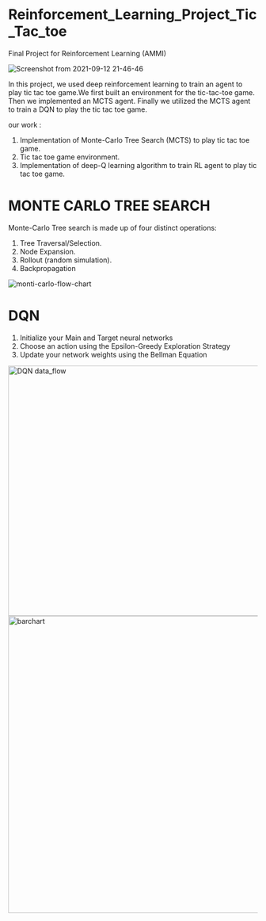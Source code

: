 # Reinforcement_Learning_Project_Tic_Tac_toe
Final Project for Reinforcement Learning (AMMI)



![Screenshot from 2021-09-12 21-46-46](https://user-images.githubusercontent.com/45710249/134741268-83b36ffc-d690-430f-941b-2912ea76b0c1.png)


In this project, we used deep reinforcement learning to train an agent to play tic tac toe game.We first built an environment for the tic-tac-toe game. Then we implemented an MCTS agent. Finally we utilized the MCTS agent to train a DQN to play the tic tac toe game.

our work :

1. Implementation of Monte-Carlo Tree Search (MCTS) to play tic tac toe game.
2. Tic tac toe game environment.
3. Implementation of deep-Q learning algorithm to train RL agent to play tic tac toe game.

# MONTE CARLO TREE SEARCH

Monte-Carlo Tree search is made up of four distinct operations:
1. Tree Traversal/Selection.
2. Node Expansion.
3. Rollout (random simulation).
4. Backpropagation

![monti-carlo-flow-chart](https://user-images.githubusercontent.com/45710249/134753609-f9befd92-5ab1-479a-a15b-16c43984f9b8.jpeg)

# DQN

1. Initialize your Main and Target neural networks
2. Choose an action using the Epsilon-Greedy Exploration Strategy
3. Update your network weights using the Bellman Equation

<img width="505" alt="DQN data_flow" src="https://user-images.githubusercontent.com/45710249/134753782-5f256502-9e6d-4b0c-8ea5-f3d3842206ab.png">

<img width="600" alt="barchart" src="https://user-images.githubusercontent.com/37993690/134817130-286b2123-8f52-4916-a8c6-e4dfacdcf7cb.png">

